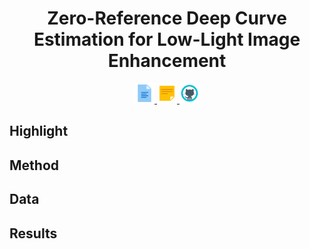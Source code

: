 <div align="center">

Zero-Reference Deep Curve Estimation for Low-Light Image Enhancement
=============================

<div align="center">
    <a href="https://github.com/phlong3105/one/blob/master/data/pdf/zero_dce.pdf">
        <img src="../../data/images/paper.png" height="32" alt="Paper"/>
    </a>
    <a href="https://github.com/phlong3105/one/blob/master/data/pdf/zero_dce_sup.pdf">
        <img src="../../data/images/note.png" height="32" alt="Supplement"/>
    </a>
    <a href="https://github.com/Li-Chongyi/Zero-DCE">
        <img src="../../data/images/github.png" height="32" alt="Code"/>
    </a>
</div>
</div>

## Highlight


## Method


## Data


## Results
